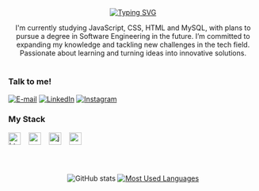 <div align="center">
  <a href="https://git.io/typing-svg">
    <img src="https://readme-typing-svg.demolab.com?font=Poppins&weight=600&size=30&duration=4000&pause=2000&color=7624F7&center=true&vCenter=true&width=435&lines=%22Hello+Word!%22" alt="Typing SVG" />
  </a>
</div>



<p align="center"> I'm currently studying JavaScript, CSS, HTML and MySQL, with plans to pursue a degree in Software Engineering in the future. I’m committed to expanding my knowledge and tackling new challenges in the tech field. Passionate about learning and turning ideas into innovative solutions.

#

<h3 align="left">Talk to me!</h3>

[![E-mail](https://img.shields.io/badge/-Email-000?style=for-the-badge&logo=microsoft-outlook&logoColor=FFF&color:FFF)](mailto:jffortalesa@gmail.com)
[![LinkedIn](https://img.shields.io/badge/-LinkedIn-000?style=for-the-badge&logo=linkedin&logoColor=FFF&color:FFF)](https://www.linkedin.com/in/joao-francisco-fortalesa-rodrigues)
[![Instagram](https://img.shields.io/badge/-Instagram-000?style=for-the-badge&logo=instagram&logoColor=FFF&color:FFF)](https://www.instagram.com/joaox.wtf/)

<h3 align="left">My Stack</h3>

<div align="left">
  <img src="https://cdn.jsdelivr.net/gh/devicons/devicon/icons/html5/html5-original.svg" height="25" alt="html5 logo"  />
  <img width="8" />
  <img src="https://cdn.jsdelivr.net/gh/devicons/devicon/icons/css3/css3-original.svg" height="25" alt="css3 logo"  />
  <img width="8" />
  <img src="https://cdn.jsdelivr.net/gh/devicons/devicon/icons/javascript/javascript-plain.svg" height="25" alt="javascript logo"  />
  <img width="8" />
  <img src="https://cdn.jsdelivr.net/gh/devicons/devicon/icons/mysql/mysql-original.svg" height="25" alt="mysql logo"  />
  <img width="8" />
</div>

#

<div style="text-align: center;" align="center">
  <br>
  <img src="https://github-readme-stats-git-masterrstaa-rickstaa.vercel.app/api?username=four4k&hide_title=true&show_icons=true&include_all_commits=false&count_private=true&line_height=25&hide=issues&bg_color=000&title_color=7624F7FF&text_color=FFF&border_radius=3&border_color=7624F7FF&icon_color=7624F7FF&theme=jolly" alt="GitHub stats">

  <a href="https://github.com/four4k">
    <img src="https://github-readme-stats-git-masterrstaa-rickstaa.vercel.app/api/top-langs/?username=four4k&line_height=10&card_width=290&layout=compact&hide_title=false&count_private=true&langs_count=4&show_icons=true&title_color=7624F7FF&hide=html,scss,less&bg_color=000&text_color=8B8B8B&border_radius=3&border_color=7624F7FF&count_private=true" alt="Most Used Languages">
  </a>
</div>
